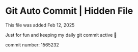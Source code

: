 # Git Auto Commit | Hidden File

This file was added Feb 12, 2025

Just for fun and keeping my daily git commit active 🤪

commit number: 1565232
